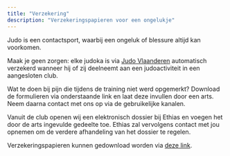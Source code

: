 ```yaml
---
title: "Verzekering"
description: "Verzekeringspapieren voor een ongelukje"
---
```


Judo is een contactsport, waarbij een ongeluk of blessure altijd kan voorkomen.

Maak je geen zorgen: elke judoka is via [Judo Vlaanderen](https://www.judovlaanderen.be/) automatisch verzekerd wanneer hij of zij deelneemt aan een judoactiviteit in een aangesloten club.

Wat te doen bij pijn die tijdens de training niet werd opgemerkt? Download de formulieren via onderstaande link en laat deze invullen door een arts. Neem daarna contact met ons op via de gebruikelijke kanalen.

Vanuit de club openen wij een elektronisch dossier bij Ethias en voegen het door de arts ingevulde gedeelte toe. Ethias zal vervolgens contact met jou opnemen om de verdere afhandeling van het dossier te regelen.

Verzekeringspapieren kunnen gedownload worden via [deze link](https://www.judovlaanderen.be/wp-content/uploads/2025/02/Verzekeringspapieren_JudoVlaanderen.pdf).

